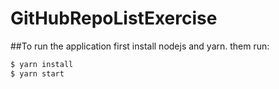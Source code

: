# GitHubRepoListExercise
##To run the application first install nodejs and yarn.
them run:
```bash
$ yarn install
$ yarn start
```

